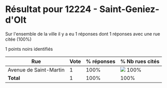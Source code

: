 # Résultat pour 12224 - Saint-Geniez-d'Olt

Sur l'ensemble de la ville il y a eu 1 réponses dont 1 réponses avec une rue citée (100%)

1 points noirs identifiés

| Rue | Vote | % réponses | % Nb rues cités|
|-----|------|------------|----------------|
| Avenue de Saint-Martin | 1 | 100% | <img src="../../img/bar_100.gif" />&nbsp;100%|
| **Total** | 1 | 100% | 100%|
